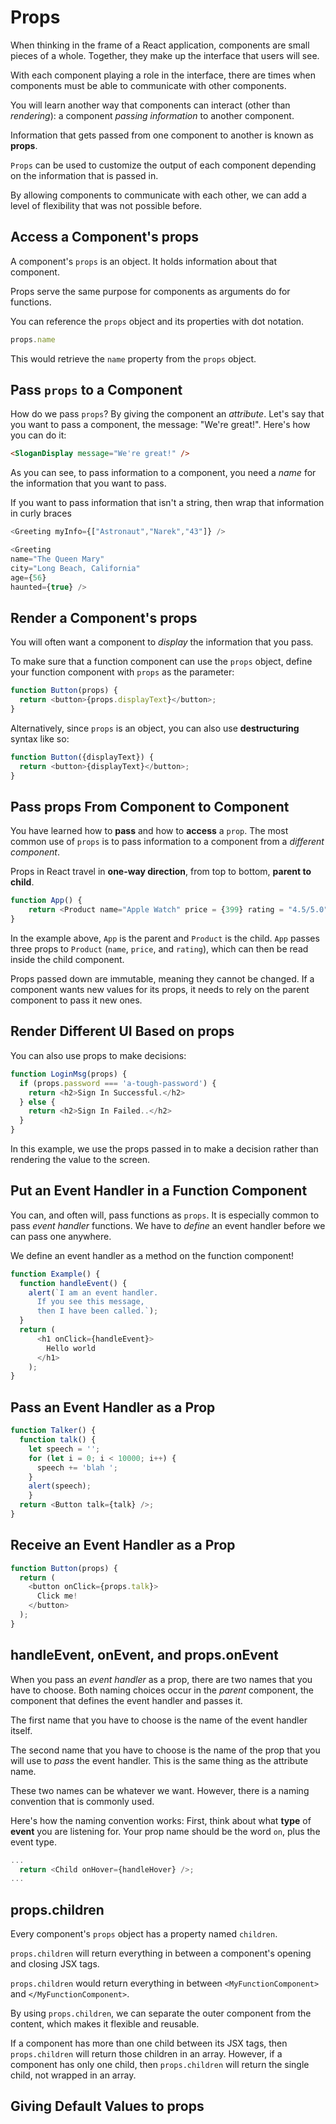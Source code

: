 # Props

When thinking in the frame of a React application, components are small pieces of a whole. Together, they make up the interface that users will see.

With each component playing a role in the interface, there are times when components must be able to communicate with other components.

You will learn another way that components can interact (other than *rendering*): a component *passing information* to another component.

Information that gets passed from one component to another is known as **props**.

`Props` can be used to customize the output of each component depending on the information that is passed in.

By allowing components to communicate with each other, we can add a level of flexibility that was not possible before.

## Access a Component's props

A component's `props` is an object. It holds information about that component.

Props serve the same purpose for components as arguments do for functions.

You can reference the `props` object and its properties with dot notation.

```javascript
props.name
```

This would retrieve the `name` property from the `props` object.

## Pass `props` to a Component

How do we pass `props`? By giving the component an *attribute*. Let's say that you want to pass a component, the message: "We're great!". Here's how you can do it:

```html
<SloganDisplay message="We're great!" />
```

As you can see, to pass information to a component, you need a *name* for the information that you want to pass.

If you want to pass information that isn't a string, then wrap that information in curly braces

```javascript
<Greeting myInfo={["Astronaut","Narek","43"]} />
```

```javascript
<Greeting
name="The Queen Mary"
city="Long Beach, California"
age={56}
haunted={true} />
```

## Render a Component's props

You will often want a component to *display* the information that you pass.

To make sure that a function component can use the `props` object, define your function component with `props` as the parameter:

```javascript
function Button(props) {
  return <button>{props.displayText}</button>;
}
```

Alternatively, since `props` is an object, you can also use **destructuring** syntax like so:

```javascript
function Button({displayText}) {
  return <button>{displayText}</button>;
}
```

## Pass props From Component to Component

You have learned how to **pass** and how to **access** a `prop`. The most common use of `props` is to pass information to a component from a *different component*.

Props in React travel in **one-way direction**, from top to bottom, **parent to child**.

```javascript
function App() {
    return <Product name="Apple Watch" price = {399} rating = "4.5/5.0" />;
}
```

In the example above, `App` is the parent and `Product` is the child. `App` passes three props to `Product` (`name`, `price`, and `rating`), which can then be read inside the child component.

Props passed down are immutable, meaning they cannot be changed. If a component wants new values for its props, it needs to rely on the parent component to pass it new ones.

## Render Different UI Based on props

You can also use props to make decisions:

```javascript
function LoginMsg(props) {
  if (props.password === 'a-tough-password') {
    return <h2>Sign In Successful.</h2>
  } else {
    return <h2>Sign In Failed..</h2>
  }
}
```

In this example, we use the props passed in to make a decision rather than rendering the value to the screen.

## Put an Event Handler in a Function Component

You can, and often will, pass functions as `props`. It is especially common to pass *event handler* functions. We have to *define* an event handler before we can pass one anywhere.

We define an event handler as a method on the function component!

```javascript
function Example() {
  function handleEvent() {
    alert(`I am an event handler.
      If you see this message,
      then I have been called.`);
  }
  return (
      <h1 onClick={handleEvent}>
        Hello world
      </h1>
    );
}
```

## Pass an Event Handler as a Prop

```javascript
function Talker() {
  function talk() {
    let speech = '';
    for (let i = 0; i < 10000; i++) {
      speech += 'blah ';
    }
    alert(speech);
	}
  return <Button talk={talk} />;
}
```

## Receive an Event Handler as a Prop

```javascript
function Button(props) {
  return (
    <button onClick={props.talk}>
      Click me!
    </button>
  );
}
```

## handleEvent, onEvent, and props.onEvent

When you pass an *event handler* as a prop, there are two names that you have to choose. Both naming choices occur in the *parent* component, the component that defines the event handler and passes it.

The first name that you have to choose is the name of the event handler itself.

The second name that you have to choose is the name of the prop that you will use to *pass* the event handler. This is the same thing as the attribute name.

These two names can be whatever we want. However, there is a naming convention that is commonly used.

Here's how the naming convention works:
First, think about what **type** of **event** you are listening for. Your prop name should be the word `on`, plus the event type.

```javascript
...
  return <Child onHover={handleHover} />;
...
```

## props.children

Every component's `props` object has a property named `children`.

`props.children` will return everything in between a component's opening and closing JSX tags.

`props.children` would return everything in between `<MyFunctionComponent>` and `</MyFunctionComponent>`.

By using `props.children`, we can separate the outer component from the content, which makes it flexible and reusable.

If a component has more than one child between its JSX tags, then `props.children` will return those children in an array. However, if a component has only one child, then `props.children` will return the single child, not wrapped in an array.

## Giving Default Values to props

